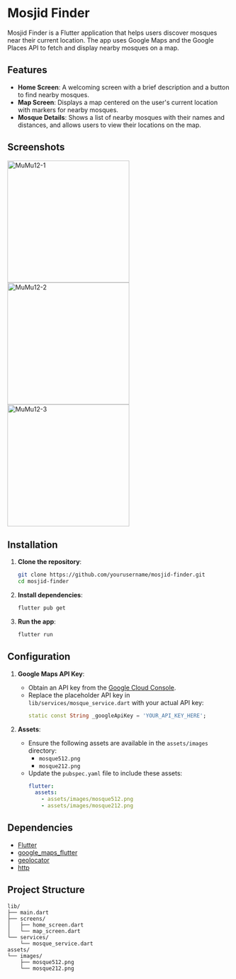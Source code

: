# Mosjid Finder

Mosjid Finder is a Flutter application that helps users discover mosques near their current location. The app uses Google Maps and the Google Places API to fetch and display nearby mosques on a map.

## Features

- **Home Screen**: A welcoming screen with a brief description and a button to find nearby mosques.
- **Map Screen**: Displays a map centered on the user's current location with markers for nearby mosques.
- **Mosque Details**: Shows a list of nearby mosques with their names and distances, and allows users to view their locations on the map.

## Screenshots
<img src="https://github.com/user-attachments/assets/ff6c7d16-c292-4995-8db5-4e0171b39062" alt="MuMu12-1" width="275"/>
<img src="https://github.com/user-attachments/assets/1e265102-fc35-4303-8be4-c39f0bb8b49a" alt="MuMu12-2" width="275"/>
<img src="https://github.com/user-attachments/assets/28725310-b460-42ff-aa5c-a54e6015834a" alt="MuMu12-3" width="275"/>


## Installation

1. **Clone the repository**:
    ```sh
    git clone https://github.com/yourusername/mosjid-finder.git
    cd mosjid-finder
    ```

2. **Install dependencies**:
    ```sh
    flutter pub get
    ```

3. **Run the app**:
    ```sh
    flutter run
    ```

## Configuration

1. **Google Maps API Key**:
    - Obtain an API key from the [Google Cloud Console](https://console.cloud.google.com/).
    - Replace the placeholder API key in `lib/services/mosque_service.dart` with your actual API key:
      ```dart
      static const String _googleApiKey = 'YOUR_API_KEY_HERE';
      ```

2. **Assets**:
    - Ensure the following assets are available in the `assets/images` directory:
      - `mosque512.png`
      - `mosque212.png`
    - Update the `pubspec.yaml` file to include these assets:
      ```yaml
      flutter:
        assets:
          - assets/images/mosque512.png
          - assets/images/mosque212.png
      ```

## Dependencies

- [Flutter](https://flutter.dev/)
- [google_maps_flutter](https://pub.dev/packages/google_maps_flutter)
- [geolocator](https://pub.dev/packages/geolocator)
- [http](https://pub.dev/packages/http)

## Project Structure

```plaintext
lib/
├── main.dart
├── screens/
│   ├── home_screen.dart
│   └── map_screen.dart
└── services/
    └── mosque_service.dart
assets/
└── images/
    ├── mosque512.png
    └── mosque212.png
